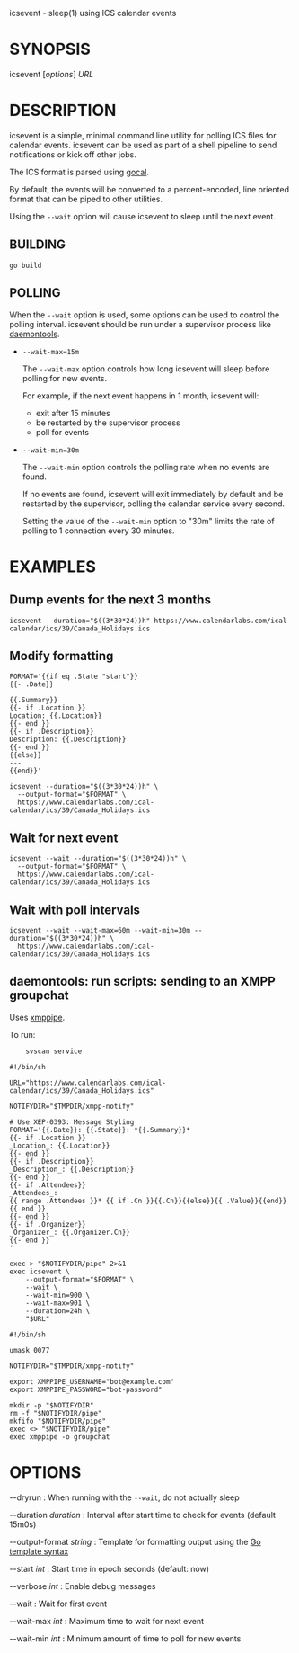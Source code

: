 icsevent - sleep(1) using ICS calendar events

# SYNOPSIS

icsevent [*options*] *URL*

# DESCRIPTION

icsevent is a simple, minimal command line utility for polling ICS files
for calendar events. icsevent can be used as part of a shell pipeline
to send notifications or kick off other jobs.

The ICS format is parsed using [gocal](https://github.com/apognu/gocal).

By default, the events will be converted to a percent-encoded, line
oriented format that can be piped to other utilities.

Using the `--wait` option will cause icsevent to sleep until the next
event.

## BUILDING

    go build

## POLLING

When the `--wait` option is used, some options can be used to control the
polling interval. icsevent should be run under a supervisor process
like [daemontools](https://cr.yp.to/daemontools.html).

* `--wait-max=15m`

  The `--wait-max` option controls how long icsevent will sleep before
  polling for new events.

  For example, if the next event happens in 1 month, icsevent will:

    * exit after 15 minutes
    * be restarted by the supervisor process
    * poll for events

* `--wait-min=30m`

  The `--wait-min` option controls the polling rate when no events
  are found.

  If no events are found, icsevent will exit immediately by default and
  be restarted by the supervisor, polling the calendar service every second.

  Setting the value of the `--wait-min` option to "30m" limits the rate
  of polling to 1 connection every 30 minutes.

# EXAMPLES

## Dump events for the next 3 months

~~~
icsevent --duration="$((3*30*24))h" https://www.calendarlabs.com/ical-calendar/ics/39/Canada_Holidays.ics
~~~

## Modify formatting

```
FORMAT='{{if eq .State "start"}}
{{- .Date}}

{{.Summary}}
{{- if .Location }}
Location: {{.Location}}
{{- end }}
{{- if .Description}}
Description: {{.Description}}
{{- end }}
{{else}}
---
{{end}}'

icsevent --duration="$((3*30*24))h" \
  --output-format="$FORMAT" \
  https://www.calendarlabs.com/ical-calendar/ics/39/Canada_Holidays.ics
```

## Wait for next event

~~~
icsevent --wait --duration="$((3*30*24))h" \
  --output-format="$FORMAT" \
  https://www.calendarlabs.com/ical-calendar/ics/39/Canada_Holidays.ics
~~~

## Wait with poll intervals

~~~
icsevent --wait --wait-max=60m --wait-min=30m --duration="$((3*30*24))h" \
  https://www.calendarlabs.com/ical-calendar/ics/39/Canada_Holidays.ics
~~~

## daemontools: run scripts: sending to an XMPP groupchat

Uses [xmppipe](https://github.com/msantos/xmppipe).

To run:

		svscan service

~~~ service/20-icsevent/run
#!/bin/sh

URL="https://www.calendarlabs.com/ical-calendar/ics/39/Canada_Holidays.ics"

NOTIFYDIR="$TMPDIR/xmpp-notify"

# Use XEP-0393: Message Styling
FORMAT='{{.Date}}: {{.State}}: *{{.Summary}}*
{{- if .Location }}
_Location_: {{.Location}}
{{- end }}
{{- if .Description}}
_Description_: {{.Description}}
{{- end }}
{{- if .Attendees}}
_Attendees_:
{{ range .Attendees }}* {{ if .Cn }}{{.Cn}}{{else}}{{ .Value}}{{end}}
{{ end }}
{{- end }}
{{- if .Organizer}}
_Organizer_: {{.Organizer.Cn}}
{{- end }}
'

exec > "$NOTIFYDIR/pipe" 2>&1
exec icsevent \
    --output-format="$FORMAT" \
    --wait \
    --wait-min=900 \
    --wait-max=901 \
    --duration=24h \
    "$URL"
~~~

~~~ service/10-xmppipe/run
#!/bin/sh

umask 0077

NOTIFYDIR="$TMPDIR/xmpp-notify"

export XMPPIPE_USERNAME="bot@example.com"
export XMPPIPE_PASSWORD="bot-password"

mkdir -p "$NOTIFYDIR"
rm -f "$NOTIFYDIR/pipe"
mkfifo "$NOTIFYDIR/pipe"
exec <> "$NOTIFYDIR/pipe"
exec xmppipe -o groupchat
~~~

# OPTIONS

--dryrun
: When running with the `--wait`, do not actually sleep

--duration *duration*
: Interval after start time to check for events (default 15m0s)

--output-format *string*
: Template for formatting output using the [Go template
  syntax](https://golang.org/pkg/text/template/)

--start *int*
: Start time in epoch seconds (default: now)

--verbose *int*
: Enable debug messages

--wait
: Wait for first event

--wait-max *int*
: Maximum time to wait for next event

--wait-min *int*
: Minimum amount of time to poll for new events
